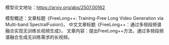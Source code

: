 模型论文地址：https://arxiv.org/abs/2507.00162

模型概述：文章标题《FreeLong++: Training-Free Long Video Generation via Multi-band SpectralFusion》，
中文文章标题《FreeLong++：通过多频段频谱融合实现无训练长视频生成》，
文章内容：提出FreeLong++方法，通过多频段频谱融合生成无训练需求的长视频。

